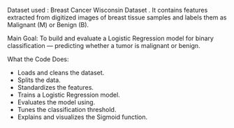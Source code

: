 Dataset used :
 Breast Cancer Wisconsin Dataset . It contains features extracted from digitized images of breast tissue samples and labels them as Malignant (M) or Benign (B).

Main Goal:
To build and evaluate a Logistic Regression model for binary classification — predicting whether a tumor is malignant or benign.

What the Code Does:
   - Loads and cleans the dataset.
   - Splits the data.
   - Standardizes the features.
   - Trains a Logistic Regression model.
   - Evaluates the model using.
   - Tunes the classification threshold.
   - Explains and visualizes the Sigmoid function.
